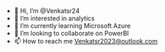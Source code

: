 - 👋 Hi, I’m @Venkatsr24
- 👀 I’m interested in analytics
- 🌱 I’m currently learning Microsoft Azure 
- 💞️ I’m looking to collaborate on PowerBI
- 📫 How to reach me Venkatsr2023@outlook.com

<!---
Venkatsr24/Venkatsr24 is a ✨ special ✨ repository because its `README.md` (this file) appears on your GitHub profile.
You can click the Preview link to take a look at your changes.
--->

